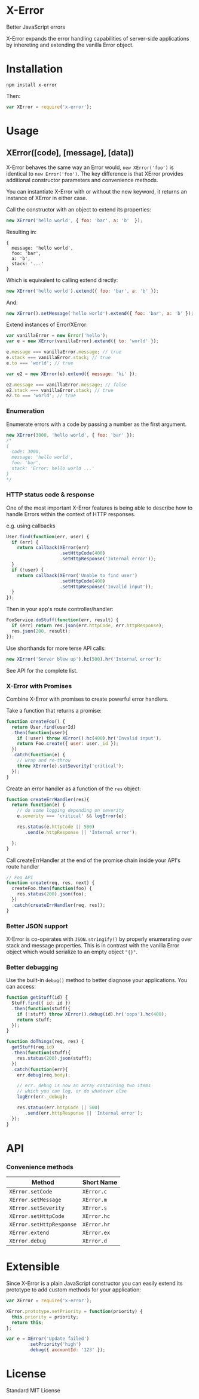X-Error
=======
Better JavaScript errors

X-Error expands the error handling capabilities of server-side applications by inhereting and extending the vanilla Error object.

# Installation

```
npm install x-error
```

Then:

```js
var XError = require('x-error');
```
# Usage

## XError([code], [message], [data])
X-Error behaves the same way an Error would, `new XError('foo')` is identical to `new Error('foo')`. The key difference is that XError provides additional constructor parameters and convenience methods.

You can instantiate X-Error with or without the new keyword, it returns an instance of XError in either case.

Call the constructor with an object to extend its properties:

```js
new XError('hello world', { foo: 'bar', a: 'b'  });
```
Resulting in:
```
{
  message: 'hello world',
  foo: 'bar',
  a: 'b',
  stack: '...'
}
```

Which is equivalent to calling extend directly:

```js
new XError('hello world').extend({ foo: 'bar', a: 'b' });
```

And:

```js
new XError().setMessage('hello world').extend({ foo: 'bar', a: 'b' });
```

Extend instances of Error/XError:

```js
var vanillaError = new Error('hello');
var e = new XError(vanillaError).extend({ to: 'world' });

e.message === vanillaError.message; // true
e.stack === vanillaError.stack; // true
e.to === 'world'; // true

var e2 = new XError(e).extend({ message: 'hi' });

e2.message === vanillaError.message; // false
e2.stack === vanillaError.stack; // true
e2.to === 'world'; // true
```

### Enumeration

Enumerate errors with a code by passing a number as the first argument.
```js
new XError(3000, 'hello world', { foo: 'bar' });
/*
{
  code: 3000,
  message: 'hello world',
  foo: 'bar',
  stack: 'Error: hello world ...'
}
*/
```

### HTTP status code & response

One of the most important X-Error features is being able to describe how to handle Errors within the context of HTTP responses.

e.g. using callbacks

```js
User.find(function(err, user) {
  if (err) {
    return callback(XError(err)
                    .setHttpCode(400)
                    .setHttpResponse('Internal error'));
  }
  if (!user) {
    return callback(XError('Unable to find user')
                    .setHttpCode(400)
                    .setHttpResponse('Invalid input'));
  }
});
```

Then in your app's route controller/handler:

```js
FooService.doStuff(function(err, result) {
  if (err) return res.json(err.httpCode, err.httpResponse);
  res.json(200, result);
});
```

Use shorthands for more terse API calls:

```js
new XError('Server blew up').hc(500).hr('Internal error');
```

See API for the complete list.

### X-Error with Promises

Combine X-Error with promises to create powerful error handlers.

Take a function that returns a promise:

```js
function createFoo() {
  return User.find(userId)
  .then(function(user){
    if (!user) throw XError().hc(400).hr('Invalid input');
    return Foo.create({ user: user._id });
  })
  .catch(function(e) {
    // wrap and re-throw
    throw XError(e).setSeverity('critical');
  });
}
```

Create an error handler as a function of the ```res``` object:

```js
function createErrHandler(res){
  return function(e) {
    // do some logging depending on severity
    e.severity === 'critical' && logError(e);

    res.status(e.httpCode || 500)
       .send(e.httpResponse || 'Internal error');

  };
}
```

Call createErrHandler at the end of the promise chain inside your API's route handler

```js
// Foo API
function create(req, res, next) {
  createFoo.then(function(foo) {
    res.status(200).json(foo);
  })
  .catch(createErrHandler(req, res));
}
```

### Better JSON support

X-Error is co-operates with `JSON.stringify()` by properly enumerating over stack and message properties. This is in contrast with the vanilla Error object which would serialize to an empty object ```"{}"```.

### Better debugging

Use the built-in ```debug()``` method to better diagnose your applications. You can access:

```js
function getStuff(id) {
  Stuff.find({ id: id })
  .then(function(stuff){
    if (!stuff) throw XError().debug(id).hr('oops').hc(400);
    return stuff;
  });
}

function doThings(req, res) {
  getStuff(req.id)
  .then(function(stuff){
    res.status(200).json(stuff);
  })
  .catch(function(err){
    err.debug(req.body);

    // err._debug is now an array containing two items
    // which you can log, or do whatever else
    logErr(err._debug);

    res.status(err.httpCode || 500)
       .send(err.httpResponse || 'Internal error');
  });
}
```

# API

### Convenience methods

| Method                   | Short Name     |
| ------------------------ | -------------- |
| `XError.setCode`         | `XError.c`     |
| `XError.setMessage`      | `XError.m`     |
| `XError.setSeverity`     | `XError.s`     |
| `XError.setHttpCode`     | `XError.hc`    |
| `XError.setHttpResponse` | `XError.hr`    |
| `XError.extend`          | `XError.ex`    |
| `XError.debug`           | `XError.d`     |

# Extensible

Since X-Error is a plain JavaScript constructor you can easily extend its prototype to add custom methods for your application:

```js
var XError = require('x-error');

XError.prototype.setPriority = function(priority) {
  this.priority = priority;
  return this;
};

var e = XError('Update failed')
        .setPriority('high')
        .debug({ accountId: '123' });

```

# License
Standard MIT License
